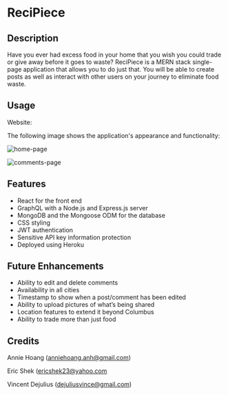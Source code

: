 # ReciPiece

## Description

Have you ever had excess food in your home that you wish you could trade or give away before it goes to waste? ReciPiece is a MERN stack single-page application that allows you to do just that. You will be able to create posts as well as interact with other users on your journey to eliminate food waste.

## Usage

Website: 

The following image shows the application's appearance and functionality:

   ![home-page](./Screenshot_homepage.png)

   ![comments-page](./Screenshot_review_page.png)

## Features

* React for the front end
* GraphQL with a Node.js and Express.js server
* MongoDB and the Mongoose ODM for the database
* CSS styling
* JWT authentication
* Sensitive API key information protection
* Deployed using Heroku

## Future Enhancements

* Ability to edit and delete comments
* Availability in all cities
* Timestamp to show when a post/comment has been edited 
* Ability to upload pictures of what’s being shared
* Location features to extend it beyond Columbus
* Ability to trade more than just food


## Credits

Annie Hoang (anniehoang.anh@gmail.com)

Eric Shek (ericshek23@yahoo.com

Vincent Dejulius (dejuliusvince@gmail.com)